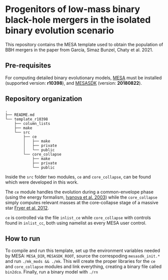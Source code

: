 # Progenitors of low-mass binary black-hole mergers in the isolated binary evolution scenario

This repository contains the MESA template used to obtain the population of BBH mergers in the paper from García, Simaz Bunzel, Chaty et al. 2021.

## Pre-requisites

For computing detailed binary evolutionary models, [MESA](http://mesa.sourceforge.net/) must
be installed (supported version: **r10398**), and [MESASDK](http://www.astro.wisc.edu/~townsend/static.php?ref=mesasdk)
(version: **20180822**).

## Repository organization

```
.
├── README.md
└── template_r10398
    ├── column_lists
    ├── make
    └── src
        ├── ce
        │   ├── make
        │   ├── private
        │   └── public
        └── core_collapse
            ├── make
            ├── private
            └── public
```

Inside the `src` folder two modules, `ce` and `core_collapse`, can be found which were developed in this work.

The `ce` module handles the evolution during a common-envelope phase (using the energy formalism, [Ivanova et al. 2003](https://ui.adsabs.harvard.edu/abs/2013A%26ARv..21...59I/abstract)) while the
`core_collapse` simply computes relevant masses at the core-collapse stage of a massive star [Fryer et al. 2012](https://ui.adsabs.harvard.edu/abs/2012ApJ...749...91F/abstract).

`ce` is controlled via the file `inlist_ce` while `core_collapse` with controls found in `inlist_cc`, both using
namelist as every MESA user control.

## How to run

To compile and run this template, set up the environment variables needed by MESA: `MESA_DIR`, `MESASDK_ROOT`, source
the correspoding `mesasdk_init.*` and run `./mk_mods && ./mk`. This will create the proper libraries for the `ce` and
`core_collapse` modules and link everything, creating a binary file called `bin2dco`. Finally, run a binary model with `./rn`
